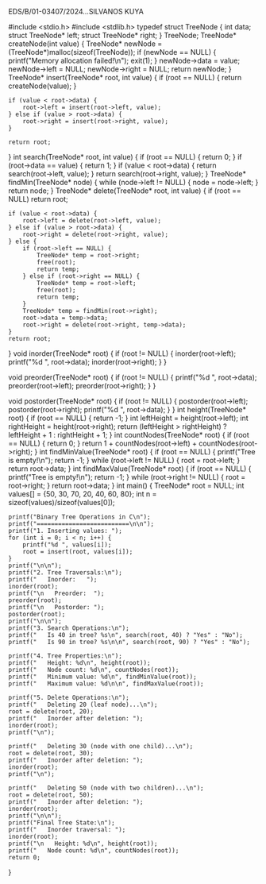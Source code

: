 
EDS/B/01-03407/2024...SILVANOS KUYA

#include <stdio.h>
#include <stdlib.h>
typedef struct TreeNode {
    int data;
    struct TreeNode* left;
    struct TreeNode* right;
} TreeNode;
TreeNode* createNode(int value) {
    TreeNode* newNode = (TreeNode*)malloc(sizeof(TreeNode));
    if (newNode == NULL) {
        printf("Memory allocation failed!\n");
        exit(1);
    }
    newNode->data = value;
    newNode->left = NULL;
    newNode->right = NULL;
    return newNode;
}
TreeNode* insert(TreeNode* root, int value) {
    if (root == NULL) {
        return createNode(value);
    }
    
    if (value < root->data) {
        root->left = insert(root->left, value);
    } else if (value > root->data) {
        root->right = insert(root->right, value);
    }
    
    return root;
}
int search(TreeNode* root, int value) {
    if (root == NULL) {
        return 0;
    }
    if (root->data == value) {
        return 1;
    }
    if (value < root->data) {
        return search(root->left, value);
    }
    return search(root->right, value);
} 
TreeNode* findMin(TreeNode* node) {
    while (node->left != NULL) {
        node = node->left;
    }
    return node;
}
TreeNode* delete(TreeNode* root, int value) {
    if (root == NULL) return root;
    
    if (value < root->data) {
        root->left = delete(root->left, value);
    } else if (value > root->data) {
        root->right = delete(root->right, value);
    } else {
        if (root->left == NULL) {
            TreeNode* temp = root->right;
            free(root);
            return temp;
        } else if (root->right == NULL) {
            TreeNode* temp = root->left;
            free(root);
            return temp;
        }
        TreeNode* temp = findMin(root->right);
        root->data = temp->data;
        root->right = delete(root->right, temp->data);
    }
    return root;
}
void inorder(TreeNode* root) {
    if (root != NULL) {
        inorder(root->left);
        printf("%d ", root->data);
        inorder(root->right);
    }
}

void preorder(TreeNode* root) {
    if (root != NULL) {
        printf("%d ", root->data);
        preorder(root->left);
        preorder(root->right);
    }
}

void postorder(TreeNode* root) {
    if (root != NULL) {
        postorder(root->left);
        postorder(root->right);
        printf("%d ", root->data);
    }
}
int height(TreeNode* root) {
    if (root == NULL) {
        return -1;
    }
    int leftHeight = height(root->left);
    int rightHeight = height(root->right);
    return (leftHeight > rightHeight) ? leftHeight + 1 : rightHeight + 1;
}
int countNodes(TreeNode* root) {
    if (root == NULL) {
        return 0;
    }
    return 1 + countNodes(root->left) + countNodes(root->right);
}
int findMinValue(TreeNode* root) {
    if (root == NULL) {
        printf("Tree is empty!\n");
        return -1;
    }
    while (root->left != NULL) {
        root = root->left;
    }
    return root->data;
}
int findMaxValue(TreeNode* root) {
    if (root == NULL) {
        printf("Tree is empty!\n");
        return -1;
    }
    while (root->right != NULL) {
        root = root->right;
    }
    return root->data;
}
int main() {
    TreeNode* root = NULL;
    int values[] = {50, 30, 70, 20, 40, 60, 80};
    int n = sizeof(values)/sizeof(values[0]);
    
    printf("Binary Tree Operations in C\n");
    printf("==========================\n\n");
    printf("1. Inserting values: ");
    for (int i = 0; i < n; i++) {
        printf("%d ", values[i]);
        root = insert(root, values[i]);
    }
    printf("\n\n");
    printf("2. Tree Traversals:\n");
    printf("   Inorder:   ");
    inorder(root);
    printf("\n   Preorder:  ");
    preorder(root);
    printf("\n   Postorder: ");
    postorder(root);
    printf("\n\n");
    printf("3. Search Operations:\n");
    printf("   Is 40 in tree? %s\n", search(root, 40) ? "Yes" : "No");
    printf("   Is 90 in tree? %s\n\n", search(root, 90) ? "Yes" : "No");
   
    printf("4. Tree Properties:\n");
    printf("   Height: %d\n", height(root));
    printf("   Node count: %d\n", countNodes(root));
    printf("   Minimum value: %d\n", findMinValue(root));
    printf("   Maximum value: %d\n\n", findMaxValue(root));
   
    printf("5. Delete Operations:\n");
    printf("   Deleting 20 (leaf node)...\n");
    root = delete(root, 20);
    printf("   Inorder after deletion: ");
    inorder(root);
    printf("\n");
    
    printf("   Deleting 30 (node with one child)...\n");
    root = delete(root, 30);
    printf("   Inorder after deletion: ");
    inorder(root);
    printf("\n");
    
    printf("   Deleting 50 (node with two children)...\n");
    root = delete(root, 50);
    printf("   Inorder after deletion: ");
    inorder(root);
    printf("\n\n");
    printf("Final Tree State:\n");
    printf("   Inorder traversal: ");
    inorder(root);
    printf("\n   Height: %d\n", height(root));
    printf("   Node count: %d\n", countNodes(root));
    return 0;
}
